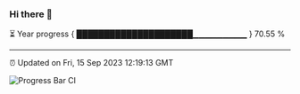 ### Hi there 👋

⏳ Year progress { █████████████████████▁▁▁▁▁▁▁▁▁ } 70.55 %

---

⏰ Updated on Fri, 15 Sep 2023 12:19:13 GMT

![Progress Bar CI](https://github.com/liununu/liununu/workflows/Progress%20Bar%20CI/badge.svg)
